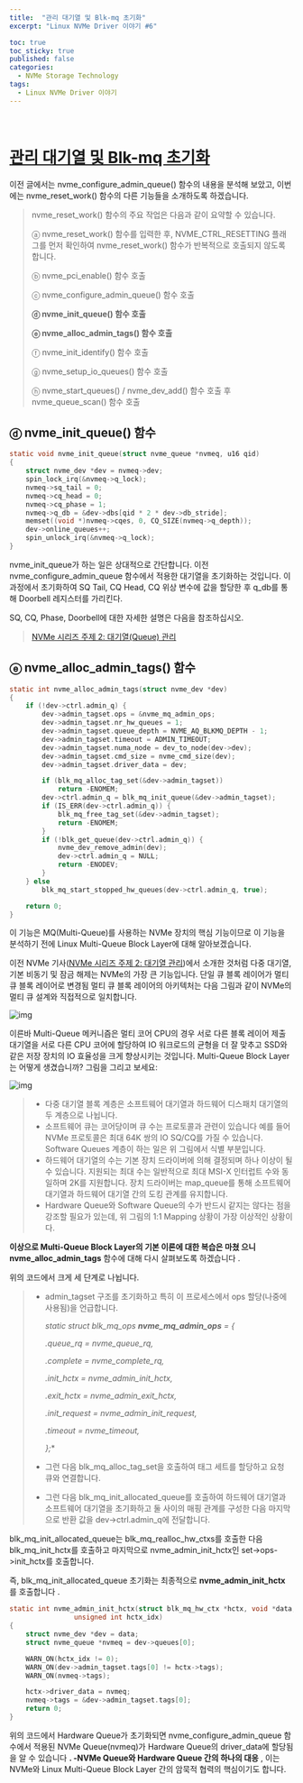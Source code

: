 ```yaml
---
title:  "관리 대기열 및 Blk-mq 초기화"
excerpt: "Linux NVMe Driver 이야기 #6"

toc: true
toc_sticky: true
published: false
categories:
  - NVMe Storage Technology
tags:
  - Linux NVMe Driver 이야기
---
```


<br>

# [관리 대기열 및 Blk-mq 초기화](https://mp.weixin.qq.com/s?__biz=MzIwNTUxNDgwNg==&mid=2247484492&idx=1&sn=89fc14493ff0b3042c8b7e01b40feb6a&chksm=972ef515a0597c032fe84f6a57fb2e375b106f59f9852516f8af0ebce7d7900295a0a163db09&scene=21#wechat_redirect)

이전 글에서는 nvme_configure_admin_queue() 함수의 내용을 분석해 보았고, 이번에는 nvme_reset_work() 함수의 다른 기능들을 소개하도록 하겠습니다.

> nvme_reset_work() 함수의 주요 작업은 다음과 같이 요약할 수 있습니다.
>
> ⓐ nvme_reset_work() 함수를 입력한 후, NVME_CTRL_RESETTING 플래그를 먼저 확인하여 nvme_reset_work() 함수가 반복적으로 호출되지 않도록 합니다.
>
> ⓑ nvme_pci_enable() 함수 호출
>
> ⓒ nvme_configure_admin_queue() 함수 호출
>
> **ⓓ nvme_init_queue() 함수 호출**
>
> **ⓔ nvme_alloc_admin_tags() 함수 호출**
>
> ⓕ nvme_init_identify() 함수 호출
>
> ⓖ nvme_setup_io_queues() 함수 호출
>
> ⓗ nvme_start_queues() / nvme_dev_add() 함수 호출 후 nvme_queue_scan() 함수 호출



## ⓓ nvme_init_queue() 함수

```c
static void nvme_init_queue(struct nvme_queue *nvmeq, u16 qid)
{
	struct nvme_dev *dev = nvmeq->dev;
	spin_lock_irq(&nvmeq->q_lock);
	nvmeq->sq_tail = 0;
	nvmeq->cq_head = 0;
	nvmeq->cq_phase = 1;
	nvmeq->q_db = &dev->dbs[qid * 2 * dev->db_stride];
	memset((void *)nvmeq->cqes, 0, CQ_SIZE(nvmeq->q_depth));
	dev->online_queues++;
	spin_unlock_irq(&nvmeq->q_lock);
}
```

nvme_init_queue가 하는 일은 상대적으로 간단합니다. 이전 nvme_configure_admin_queue 함수에서 적용한 대기열을 초기화하는 것입니다. 이 과정에서 초기화하여 SQ Tail, CQ Head, CQ 위상 변수에 값을 할당한 후 q_db를 통해 Doorbell 레지스터를 가리킨다.



SQ, CQ, Phase, Doorbell에 대한 자세한 설명은 다음을 참조하십시오.

> [NVMe 시리즈 주제 2: 대기열(Queue) 관리](http://mp.weixin.qq.com/s?__biz=MzIwNTUxNDgwNg==&mid=2247484355&idx=1&sn=04f0617bf774fa3c6020d90288b679e8&chksm=972ef29aa0597b8ca79b040f3222eef85835a5cd693167aa6f7ffd34a78ae15f696d7b736304&scene=21#wechat_redirect)



## ⓔ nvme_alloc_admin_tags() 함수

```c
static int nvme_alloc_admin_tags(struct nvme_dev *dev)
{
	if (!dev->ctrl.admin_q) {
		dev->admin_tagset.ops = &nvme_mq_admin_ops;
		dev->admin_tagset.nr_hw_queues = 1;
		dev->admin_tagset.queue_depth = NVME_AQ_BLKMQ_DEPTH - 1;
		dev->admin_tagset.timeout = ADMIN_TIMEOUT;
		dev->admin_tagset.numa_node = dev_to_node(dev->dev);
		dev->admin_tagset.cmd_size = nvme_cmd_size(dev);
		dev->admin_tagset.driver_data = dev;

		if (blk_mq_alloc_tag_set(&dev->admin_tagset))
			return -ENOMEM;
		dev->ctrl.admin_q = blk_mq_init_queue(&dev->admin_tagset);
		if (IS_ERR(dev->ctrl.admin_q)) {
			blk_mq_free_tag_set(&dev->admin_tagset);
			return -ENOMEM;
		}
		if (!blk_get_queue(dev->ctrl.admin_q)) {
			nvme_dev_remove_admin(dev);
			dev->ctrl.admin_q = NULL;
			return -ENODEV;
		}
	} else
		blk_mq_start_stopped_hw_queues(dev->ctrl.admin_q, true);

    return 0;
}
```

이 기능은 MQ(Multi-Queue)를 사용하는 NVMe 장치의 핵심 기능이므로 이 기능을 분석하기 전에 Linux Multi-Queue Block Layer에 대해 알아보겠습니다. 



이전 NVMe 기사([NVMe 시리즈 주제 2: 대기열 관리](http://mp.weixin.qq.com/s?__biz=MzIwNTUxNDgwNg==&mid=2247484355&idx=1&sn=04f0617bf774fa3c6020d90288b679e8&chksm=972ef29aa0597b8ca79b040f3222eef85835a5cd693167aa6f7ffd34a78ae15f696d7b736304&scene=21#wechat_redirect))에서 소개한 것처럼 다중 대기열, 기본 비동기 및 잠금 해제는 NVMe의 가장 큰 기능입니다. 단일 큐 블록 레이어가 멀티 큐 블록 레이어로 변경됨 멀티 큐 블록 레이어의 아키텍처는 다음 그림과 같이 NVMe의 멀티 큐 설계와 직접적으로 일치합니다.

![img](/assets/images/linuxnvme6-1.jfif)

이른바 Multi-Queue 메커니즘은 멀티 코어 CPU의 경우 서로 다른 블록 레이어 제출 대기열을 서로 다른 CPU 코어에 할당하여 IO 워크로드의 균형을 더 잘 맞추고 SSD와 같은 저장 장치의 IO 효율성을 크게 향상시키는 것입니다. Multi-Queue Block Layer는 어떻게 생겼습니까? 그림을 그리고 보세요:

![img](/assets/images/linuxnvme6-2.jfif)

> - 다중 대기열 블록 계층은 소프트웨어 대기열과 하드웨어 디스패치 대기열의 두 계층으로 나뉩니다. 
> - 소프트웨어 큐는 코어당이며 큐 수는 프로토콜과 관련이 있습니다 예를 들어 NVMe 프로토콜은 최대 64K 쌍의 IO SQ/CQ를 가질 수 있습니다. Software Queues 계층이 하는 일은 위 그림에서 식별 부분입니다.
> - 하드웨어 대기열의 수는 기본 장치 드라이버에 의해 결정되며 하나 이상이 될 수 있습니다. 지원되는 최대 수는 일반적으로 최대 MSI-X 인터럽트 수와 동일하며 2K를 지원합니다. 장치 드라이버는 map_queue를 통해 소프트웨어 대기열과 하드웨어 대기열 간의 도킹 관계를 유지합니다.
> - Hardware Queue와 Software Queue의 수가 반드시 같지는 않다는 점을 강조할 필요가 있는데, 위 그림의 1:1 Mapping 상황이 가장 이상적인 상황이다.



**이상으로 Multi-Queue Block Layer의 기본 이론에 대한 복습은 마쳤 으니 nvme_alloc_admin_tags** 함수에 대해 다시 살펴보도록 하겠습니다 .



위의 코드에서 크게 세 단계로 나뉩니다.

> - admin_tagset 구조를 초기화하고 특히 이 프로세스에서 ops 할당(나중에 사용됨)을 언급합니다.
>
>   *static struct blk_mq_ops **nvme_mq_admin_ops** = {*
>
>   *.queue_rq = nvme_queue_rq,*
>
>   *.complete	= nvme_complete_rq,*
>
>   *.init_hctx	= nvme_admin_init_hctx,*
>
>   *.exit_hctx    = nvme_admin_exit_hctx,*
>
>   *.init_request	= nvme_admin_init_request,*
>
>   *.timeout	= nvme_timeout,*
>
>   *};**
>
> - 그런 다음 blk_mq_alloc_tag_set을 호출하여 태그 세트를 할당하고 요청 큐와 연결합니다.
>
> - 그런 다음 blk_mq_init_allocated_queue를 호출하여 하드웨어 대기열과 소프트웨어 대기열을 초기화하고 둘 사이의 매핑 관계를 구성한 다음 마지막으로 반환 값을 dev->ctrl.admin_q에 전달합니다.



blk_mq_init_allocated_queue는 blk_mq_realloc_hw_ctxs를 호출한 다음 blk_mq_init_hctx를 호출하고 마지막으로 nvme_admin_init_hctx인 set->ops->init_hctx를 호출합니다.



즉, blk_mq_init_allocated_queue 초기화는 최종적으로 **nvme_admin_init_hctx** 를 호출합니다 .

```c
static int nvme_admin_init_hctx(struct blk_mq_hw_ctx *hctx, void *data,
				unsigned int hctx_idx)
{
	struct nvme_dev *dev = data;
	struct nvme_queue *nvmeq = dev->queues[0];

	WARN_ON(hctx_idx != 0);
	WARN_ON(dev->admin_tagset.tags[0] != hctx->tags);
	WARN_ON(nvmeq->tags);

	hctx->driver_data = nvmeq;
	nvmeq->tags = &dev->admin_tagset.tags[0];
	return 0;
}
```

위의 코드에서 Hardware Queue가 초기화되면 nvme_configure_admin_queue 함수에서 적용된 NVMe Queue(nvmeq)가 Hardware Queue의 driver_data에 할당됨을 알 수 있습니다 **. -NVMe Queue와 Hardware Queue 간의 하나의 대응** , 이는 NVMe와 Linux Multi-Queue Block Layer 간의 암묵적 협력의 핵심이기도 합니다.
